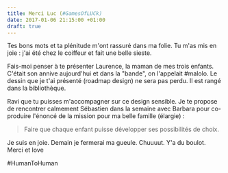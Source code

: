 ```yaml
---
title: Merci Luc (#GamesOfLUCk)
date: 2017-01-06 21:15:00 +01:00
draft: true
---
```


Tes bons mots et ta plénitude m'ont rassuré dans ma folie. Tu m'as mis en joie : j'ai été chez le coiffeur et fait une belle sieste. 

Fais-moi penser à te présenter Laurence, la maman de mes trois enfants. C'était son annive aujourd'hui et dans la "bande", on l'appelait #malolo. Le dessin que je t'ai présenté (roadmap design) ne sera pas perdu. Il est rangé dans la bibliothèque. 

Ravi que tu puisses m'accompagner sur ce design sensible. Je te propose de rencontrer calmement Sébastien dans la semaine avec Barbara pour co-produire l'énoncé de la mission pour ma belle famille (élargie) : 

> Faire que chaque enfant puisse développer ses possibilités de choix.

Je suis en joie. Demain je fermerai ma gueule. Chuuuut. Y'a du boulot. Merci et love

#HumanToHuman